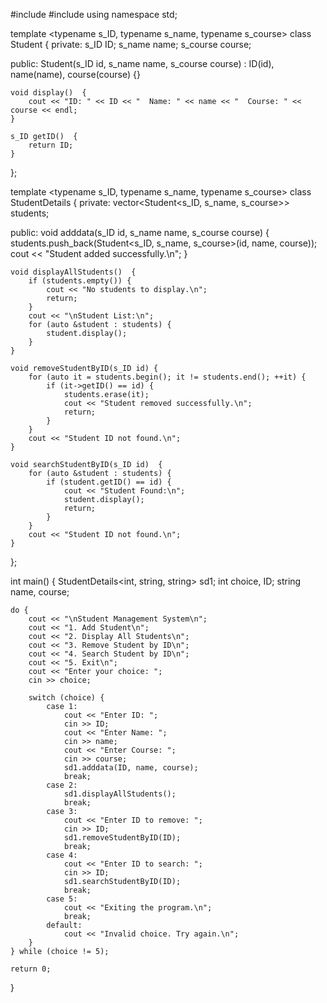 #include <iostream>
#include <vector>
using namespace std;

template <typename s_ID, typename s_name, typename s_course>
class Student {
private:
    s_ID ID;
    s_name name;
    s_course course;

public:
    Student(s_ID id, s_name name, s_course course) : ID(id), name(name), course(course) {}

    void display()  {
        cout << "ID: " << ID << "  Name: " << name << "  Course: " << course << endl;
    }

    s_ID getID()  {
        return ID;
    }
};

template <typename s_ID, typename s_name, typename s_course>
class StudentDetails {
private:
    vector<Student<s_ID, s_name, s_course>> students;

public:
    void adddata(s_ID id, s_name name, s_course course) {
        students.push_back(Student<s_ID, s_name, s_course>(id, name, course));
        cout << "Student added successfully.\n";
    }


    void displayAllStudents()  {
        if (students.empty()) {
            cout << "No students to display.\n";
            return;
        }
        cout << "\nStudent List:\n";
        for (auto &student : students) {
            student.display();
        }
    }

    void removeStudentByID(s_ID id) {
        for (auto it = students.begin(); it != students.end(); ++it) {
            if (it->getID() == id) {
                students.erase(it);
                cout << "Student removed successfully.\n";
                return;
            }
        }
        cout << "Student ID not found.\n";
    }

    void searchStudentByID(s_ID id)  {
        for (auto &student : students) {
            if (student.getID() == id) {
                cout << "Student Found:\n";
                student.display();
                return;
            }
        }
        cout << "Student ID not found.\n";
    }
};

int main() {
    StudentDetails<int, string, string> sd1;
    int choice, ID;
    string name, course;

    do {
        cout << "\nStudent Management System\n";
        cout << "1. Add Student\n";
        cout << "2. Display All Students\n";
        cout << "3. Remove Student by ID\n";
        cout << "4. Search Student by ID\n";
        cout << "5. Exit\n";
        cout << "Enter your choice: ";
        cin >> choice;

        switch (choice) {
            case 1:
                cout << "Enter ID: ";
                cin >> ID;
                cout << "Enter Name: ";
                cin >> name;
                cout << "Enter Course: ";
                cin >> course;
                sd1.adddata(ID, name, course);
                break;
            case 2:
                sd1.displayAllStudents();
                break;
            case 3:
                cout << "Enter ID to remove: ";
                cin >> ID;
                sd1.removeStudentByID(ID);
                break;
            case 4:
                cout << "Enter ID to search: ";
                cin >> ID;
                sd1.searchStudentByID(ID);
                break;
            case 5:
                cout << "Exiting the program.\n";
                break;
            default:
                cout << "Invalid choice. Try again.\n";
        }
    } while (choice != 5);

    return 0;
}
 
